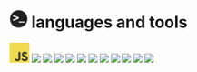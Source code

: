 ﻿# <img width="32px" src="https://raw.githubusercontent.com/github/explore/d92924b1d925bb134e308bd29c9de6c302ed3beb/topics/terminal/terminal.png"> languages and tools
<img height="35px" src="https://raw.githubusercontent.com/github/explore/80688e429a7d4ef2fca1e82350fe8e3517d3494d/topics/javascript/javascript.png">
<img height="35px" src="https://media.tproger.ru/uploads/2022/04/node_js_icon-cover-icon-original.png">
<img height="35px" src="https://cdn-icons-png.flaticon.com/512/154/154878.png">
<img height="35px" src="https://upload.wikimedia.org/wikipedia/commons/thumb/d/db/Npm-logo.svg/1200px-Npm-logo.svg.png">
<img height="35px" src="https://upload.wikimedia.org/wikipedia/commons/thumb/1/1a/JetBrains_Logo_2016.svg/1200px-JetBrains_Logo_2016.svg.png">
<img height="35px" src="https://camo.githubusercontent.com/d55d8a7f07a103454ebb77b653d9600ce27e011f78395d9713b432c8c011c76a/68747470733a2f2f646973636f72642e6a732e6f72672f7374617469632f6c6f676f2e737667">
<img height="35px" src="https://upload.wikimedia.org/wikipedia/commons/thumb/b/b2/Bootstrap_logo.svg/512px-Bootstrap_logo.svg.png">
<img height="35px" src="https://upload.wikimedia.org/wikipedia/commons/a/ad/Figma-1-logo.png">
<img height="35px" src="https://upload.wikimedia.org/wikipedia/commons/thumb/9/9a/Visual_Studio_Code_1.35_icon.svg/2048px-Visual_Studio_Code_1.35_icon.svg.png">
<img height="35px" src="https://cdn-icons-png.flaticon.com/512/5968/5968254.png">
<img height="35px" src="https://git-scm.com/images/logos/downloads/Git-Logo-2Color.png">
<img height="35px" src="https://e7.pngegg.com/pngimages/145/311/png-clipart-computer-icons-php-logo-ico-programming-code-text-trademark.png">

